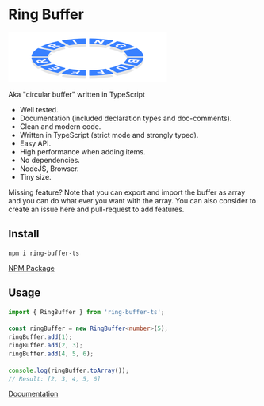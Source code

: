 # Ring Buffer

![](readme/logo.png)

Aka "circular buffer" written in TypeScript

- Well tested.
- Documentation (included declaration types and doc-comments).
- Clean and modern code.
- Written in TypeScript (strict mode and strongly typed).
- Easy API.
- High performance when adding items.
- No dependencies.
- NodeJS, Browser.
- Tiny size.

Missing feature? Note that you can export and import the buffer as array and you can do what ever you want with the array. You can also consider to create an issue here and pull-request to add features.

## Install

```text
npm i ring-buffer-ts
```

[NPM Package](https://www.npmjs.com/package/ring-buffer-ts)

## Usage

```ts
import { RingBuffer } from 'ring-buffer-ts';

const ringBuffer = new RingBuffer<number>(5);
ringBuffer.add(1);
ringBuffer.add(2, 3);
ringBuffer.add(4, 5, 6);

console.log(ringBuffer.toArray());
// Result: [2, 3, 4, 5, 6]
```

[Documentation](https://domske.github.io/ring-buffer/)
